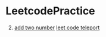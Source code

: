 # LeetcodePractice

2. [add two number](https://github.com/ramenwang/LeetcodePractice/blob/master/addTwoNumbers.py)   [leet code teleport](https://leetcode.com/problems/add-two-numbers/submissions/)
